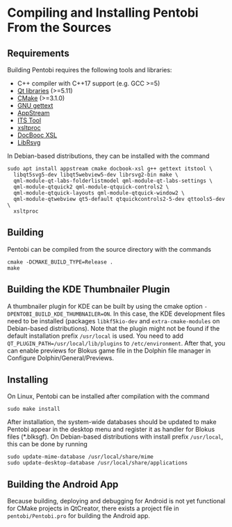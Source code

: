 Compiling and Installing Pentobi From the Sources
=================================================

Requirements
------------

Building Pentobi requires the following tools and libraries:

* C++ compiler with C++17 support (e.g. GCC >=5)
* [Qt libraries](https://www.qt.io/) (>=5.11)
* [CMake](https://cmake.org/) (>=3.1.0)
* [GNU gettext](https://www.gnu.org/software/gettext/)
* [AppStream](https://github.com/ximion/appstream)
* [ITS Tool](http://itstool.org/)
* [xsltproc](http://xmlsoft.org/XSLT/xsltproc.html)
* [DocBooc XSL](http://www.sagehill.net/docbookxsl/)
* [LibRsvg](https://wiki.gnome.org/Projects/LibRsvg)

In Debian-based distributions, they can be installed with the command
```
sudo apt install appstream cmake docbook-xsl g++ gettext itstool \
  libqt5svg5-dev libqt5webview5-dev librsvg2-bin make \
  qml-module-qt-labs-folderlistmodel qml-module-qt-labs-settings \
  qml-module-qtquick2 qml-module-qtquick-controls2 \
  qml-module-qtquick-layouts qml-module-qtquick-window2 \
  qml-module-qtwebview qt5-default qtquickcontrols2-5-dev qttools5-dev \
  xsltproc
```

Building
--------

Pentobi can be compiled from the source directory with the commands
```
cmake -DCMAKE_BUILD_TYPE=Release .
make
```

Building the KDE Thumbnailer Plugin
-----------------------------------

A thumbnailer plugin for KDE can be built by using the cmake option
`-DPENTOBI_BUILD_KDE_THUMBNAILER=ON`. In this case, the KDE development
files need to be installed (packages `libkf5kio-dev` and
`extra-cmake-modules` on Debian-based distributions). Note that the
plugin might not be found if the default installation prefix `/usr/local`
is used. You need to add `QT_PLUGIN_PATH=/usr/local/lib/plugins` to
`/etc/environment`. After that, you can enable previews for Blokus game
file in the Dolphin file manager in Configure Dolphin/General/Previews.

Installing
----------

On Linux, Pentobi can be installed after compilation with the command
```
sudo make install
```
After installation, the system-wide databases should be updated to
make Pentobi appear in the desktop menu and register it as handler for
Blokus files (*.blksgf). On Debian-based distributions with install
prefix `/usr/local`, this can be done by running
```
sudo update-mime-database /usr/local/share/mime
sudo update-desktop-database /usr/local/share/applications
```

Building the Android App
------------------------

Because building, deploying and debugging for Android is not yet
functional for CMake projects in QtCreator, there exists a project file
in `pentobi/Pentobi.pro` for building the Android app.
